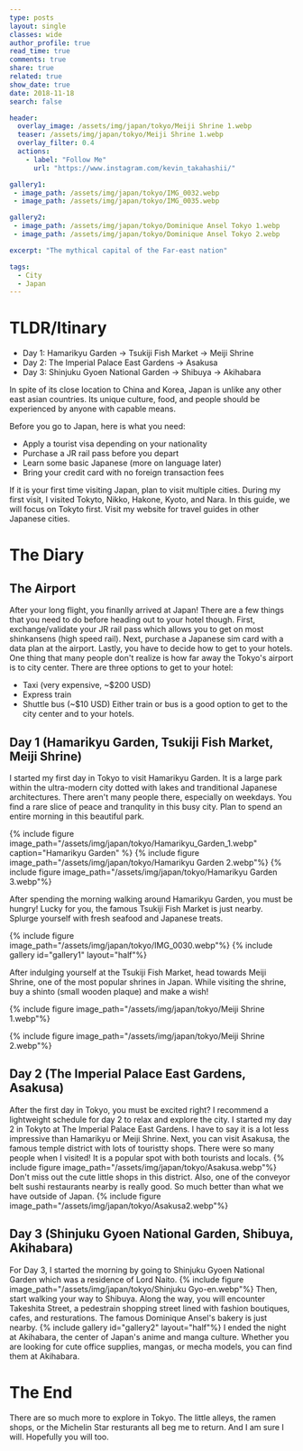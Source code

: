 ```yaml
---
type: posts
layout: single
classes: wide
author_profile: true
read_time: true
comments: true
share: true
related: true
show_date: true
date: 2018-11-18
search: false

header:
  overlay_image: /assets/img/japan/tokyo/Meiji Shrine 1.webp
  teaser: /assets/img/japan/tokyo/Meiji Shrine 1.webp
  overlay_filter: 0.4
  actions:
    - label: "Follow Me"
      url: "https://www.instagram.com/kevin_takahashii/"

gallery1:
 - image_path: /assets/img/japan/tokyo/IMG_0032.webp
 - image_path: /assets/img/japan/tokyo/IMG_0035.webp

gallery2:
 - image_path: /assets/img/japan/tokyo/Dominique Ansel Tokyo 1.webp
 - image_path: /assets/img/japan/tokyo/Dominique Ansel Tokyo 2.webp

excerpt: "The mythical capital of the Far-east nation"

tags:
  - City
  - Japan
---
```


# TLDR/Itinary
* Day 1: Hamarikyu Garden -> Tsukiji Fish Market -> Meiji Shrine
* Day 2: The Imperial Palace East Gardens -> Asakusa
* Day 3: Shinjuku Gyoen National Garden -> Shibuya -> Akihabara

In spite of its close location to China and Korea, Japan is unlike any other east asian countries. Its unique culture, food, and people should be experienced by anyone with capable means.

Before you go to Japan, here is what you need:
* Apply a tourist visa depending on your nationality
* Purchase a JR rail pass before you depart
* Learn some basic Japanese (more on language later)
* Bring your credit card with no foreign transaction fees

If it is your first time visiting Japan, plan to visit multiple cities. During my first visit, I visited Tokyto, Nikko, Hakone, Kyoto, and Nara. In this guide, we will focus on Tokyto first. Visit my website for travel guides in other Japanese cities.

# The Diary
## The Airport
After your long flight, you finanlly arrived at Japan! There are a few things that you need to do before heading out to your hotel though. First, exchange/validate your JR rail pass which allows you to get on most shinkansens (high speed rail). Next, purchase a Japanese sim card with a data plan at the airport. Lastly, you have to decide how to get to your hotels. One thing that many people don't realize is how far away the Tokyo's airport is to city center. There are three options to get to your hotel:
* Taxi (very expensive, ~$200 USD)
* Express train
* Shuttle bus (~$10 USD)
Either train or bus is a good option to get to the city center and to your hotels.

## Day 1 (Hamarikyu Garden, Tsukiji Fish Market, Meiji Shrine)

I started my first day in Tokyo to visit Hamarikyu Garden. It is a large park within the ultra-modern city dotted with lakes and tranditional Japanese architectures. There aren't many people there, especially on weekdays. You find a rare slice of peace and tranqulity in this busy city. Plan to spend an entire morning in this beautiful park.

{% include figure image_path="/assets/img/japan/tokyo/Hamarikyu_Garden_1.webp" caption="Hamarikyu Garden" %}
{% include figure image_path="/assets/img/japan/tokyo/Hamarikyu Garden 2.webp"%}
{% include figure image_path="/assets/img/japan/tokyo/Hamarikyu Garden 3.webp"%}

After spending the morning walking around Hamarikyu Garden, you must be hungry! Lucky for you, the famous Tsukiji Fish Market is just nearby. Splurge yourself with fresh seafood and Japanese treats.

{% include figure image_path="/assets/img/japan/tokyo/IMG_0030.webp"%}
{% include gallery id="gallery1" layout="half"%}

After indulging yourself at the Tsukiji Fish Market, head towards Meiji Shrine, one of the most popular shrines in Japan. While visiting the shrine, buy a shinto (small wooden plaque) and make a wish!


{% include figure image_path="/assets/img/japan/tokyo/Meiji Shrine 1.webp"%}

{% include figure image_path="/assets/img/japan/tokyo/Meiji Shrine 2.webp"%}

## Day 2 (The Imperial Palace East Gardens, Asakusa)
After the first day in Tokyo, you must be excited right? I recommend a lightweight schedule for day 2 to relax and explore the city.
I started my day 2 in Tokyto at The Imperial Palace East Gardens. I have to say it is a lot less impressive than Hamarikyu or Meiji Shrine. Next, you can visit Asakusa, the famous temple district with lots of touristty shops. There were so many people when I visited! It is a popular spot with both tourists and locals.
{% include figure image_path="/assets/img/japan/tokyo/Asakusa.webp"%}
Don't miss out the cute little shops in this district. Also, one of the conveyor belt sushi restaurants nearby is really good. So much better than what we have outside of Japan.
{% include figure image_path="/assets/img/japan/tokyo/Asakusa2.webp"%}

##  Day 3 (Shinjuku Gyoen National Garden, Shibuya, Akihabara)
For Day 3, I started the morning by going to Shinjuku Gyoen National Garden which was a residence of Lord Naito.
{% include figure image_path="/assets/img/japan/tokyo/Shinjuku Gyo-en.webp"%}
Then, start walking your way to Shibuya. Along the way, you will encounter Takeshita Street, a pedestrain shopping street lined with fashion boutiques, cafes, and resturations. The famous Dominique Ansel's bakery is just nearby.
{% include gallery id="gallery2" layout="half"%}
I ended the night at Akihabara, the center of Japan's anime and manga culture. Whether you are looking for cute office supplies, mangas, or mecha models, you can find them at Akihabara.


# The End
There are so much more to explore in Tokyo. The little alleys, the ramen shops, or the Michelin Star resturants all beg me to return. And I am sure I will. Hopefully you will too.

